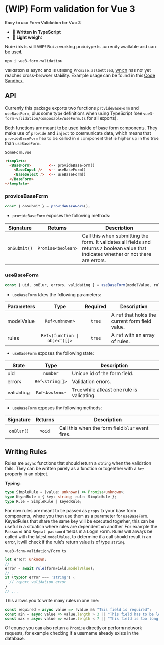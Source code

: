 # (WIP) Form validation for Vue 3
Easy to use Form Validation for Vue 3

* :milky_way: **Written in TypeScript**
* :fallen_leaf: **Light weight**

Note this is still WIP! But a working prototype is currently available and can be used.

```bash
npm i vue3-form-validation
```

Validation is async and is utilising `Promise.allSettled`, [which](https://developer.mozilla.org/de/docs/Web/JavaScript/Reference/Global_Objects/Promise/allSettled) has not yet reached cross-browser stability.
Example usage can be found in this [Code Sandbox](https://codesandbox.io/s/vue-3-form-validation-demo-busd9).

## API
Currently this package exports two functions `provideBaseForm` and `useBaseForm`, plus some type definitions when using TypeScript (see `vue3-form-validation/composable/useForm.ts` for all exports).

Both functions are meant to be used inside of base form components. They make use of `provide` and `inject` to communicate data, which means that `provideBaseForm` has to be called in a component that is higher up in the tree than `useBaseForm`.

`SomeForm.vue`
``` html
<template>
  <BaseForm>        <-- provideBaseForm()
    <BaseInput />   <-- useBaseForm()
    <BaseSelect />  <-- useBaseForm()
  </BaseForm>
</template>
```

### provideBaseForm
``` ts
const { onSubmit } = provideBaseForm();
```

* `provideBaseForm` exposes the following methods:

Signature | Returns | Description
:-:|:-:|---
`onSubmit()` | `Promise<boolean>` | Call this when submitting the form. It validates all fields and returns a boolean value that indicates whether or not there are errors.

### useBaseForm
``` ts
const { uid, onBlur, errors, validating } = useBaseForm(modelValue, rules);
```

* `useBaseForm` takes the following parameters:

Parameters | Type | Required | Description
---|:-:|:-:|---
modelValue | `Ref<unknown>` | `true` | A `ref` that holds the current form field value.
rules | `Ref<(function \| object)[]>` | `true` | A `ref` with an array of rules.

* `useBaseForm` exposes the following state:

State | Type | Description
---|:-:|---
uid | `number` | Unique id of the form field.
errors | `Ref<string[]>` | Validation errors.
validating | `Ref<boolean>` | `True` while atleast one rule is validating.

* `useBaseForm` exposes the following methods:

Signature | Returns | Description
:-:|:-:|---
`onBlur()` | `void` | Call this when the form field `blur` event fires.

## Writing Rules
Rules are `async` functions that should return a `string` when the validation fails. They can be written purely as a function or togehther with a `key` property in an object.

**Typing:**
```ts
type SimpleRule = (value: unknown) => Promise<unknown>;
type KeyedRule = { key: string; rule: SimpleRule };
type Rule = SimpleRule | KeyedRule;
```

For now rules are meant to be passed as `props` to your base form components, where you then use them as a parameter for `useBaseForm`. KeyedRules that share the same key will be executed together, this can be useful in a situation where rules are dependent on another. For example the `Password` and `Repeat password` fields in a Login Form.
Rules will always be called with the latest `modelValue`, to determine if a call should result in an error, it will check if the rule's return value is of type `string`.

`vue3-form-validation/Form.ts`
```ts
let error: unknown;
// ...
error = await rule(formField.modelValue);
// ...
if (typeof error === 'string') {
  // report validation error
}
// ...
```

This allows you to write many rules in one line:
```ts
const required = async value => !value && "This field is required";
const min = async value => value.length > 3 || "This field has to be longer than 3 characters";
const max = async value => value.length < 7 || "This field is too long (maximum is 6 characters)";
```
Of course you can also return a `Promise` directly or perform network requests, for example checking if a username already exists in the database.

